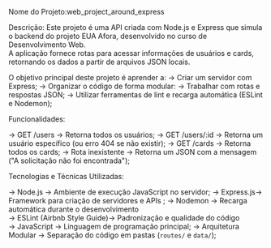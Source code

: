 Nome do Projeto:web_project_around_express

Descrição:
Este projeto é uma API criada com Node.js e Express que simula o backend do projeto EUA Afora, desenvolvido no curso de Desenvolvimento Web.  
A aplicação fornece rotas para acessar informações de usuários e cards, retornando os dados a partir de arquivos JSON locais.

O objetivo principal deste projeto é aprender a:
 → Criar um servidor com Express;
 → Organizar o código de forma modular:
 → Trabalhar com rotas e respostas JSON;
 → Utilizar ferramentas de lint e recarga automática (ESLint e Nodemon);

Funcionalidades:

 → GET /users → Retorna todos os usuários;
 → GET /users/:id → Retorna um usuário específico (ou erro 404 se não existir);
 → GET /cards → Retorna todos os cards;
 → Rota inexistente → Retorna um JSON com a mensagem ("A solicitação não foi encontrada");

Tecnologias e Técnicas Utilizadas:

 → Node.js → Ambiente de execução JavaScript no servidor;
 → Express.js→ Framework para criação de servidores e APIs ;
 → Nodemon → Recarga automática durante o desenvolvimento  
 → ESLint (Airbnb Style Guide)→ Padronização e qualidade do código  
 → JavaScript → Linguagem de programação principal;
 → Arquitetura Modular → Separação do código em pastas (`routes/` e `data/`);

